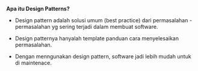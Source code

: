 **Apa itu Design Patterns?**

- Design pattern adalah solusi umum (best practice)  dari permasalahan - permasalahan yg sering
  terjadi dalam membuat software.
  
- Design patternya hanyalah template panduan cara menyelesaikan permasalahan.

- Dengan menngunakan design pattern, software jadi lebih mudah untuk di maintenace.